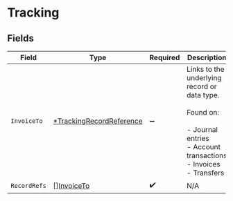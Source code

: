 # Tracking


## Fields

| Field                                                                                                                    | Type                                                                                                                     | Required                                                                                                                 | Description                                                                                                              |
| ------------------------------------------------------------------------------------------------------------------------ | ------------------------------------------------------------------------------------------------------------------------ | ------------------------------------------------------------------------------------------------------------------------ | ------------------------------------------------------------------------------------------------------------------------ |
| `InvoiceTo`                                                                                                              | [*TrackingRecordReference](../../models/shared/trackingrecordreference.md)                                               | :heavy_minus_sign:                                                                                                       | Links to the underlying record or data type.<br/><br/>Found on:<br/><br/>- Journal entries<br/>- Account transactions<br/>- Invoices<br/>- Transfers |
| `RecordRefs`                                                                                                             | [][InvoiceTo](../../models/shared/invoiceto.md)                                                                          | :heavy_check_mark:                                                                                                       | N/A                                                                                                                      |